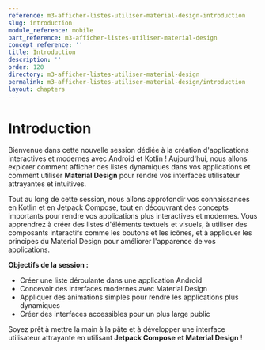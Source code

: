```yaml
---
reference: m3-afficher-listes-utiliser-material-design-introduction
slug: introduction
module_reference: mobile
part_reference: m3-afficher-listes-utiliser-material-design
concept_reference: ''
title: Introduction
description: ''
order: 120
directory: m3-afficher-listes-utiliser-material-design
permalink: m3-afficher-listes-utiliser-material-design/introduction
layout: chapters
---
```


# **Introduction**

Bienvenue dans cette nouvelle session dédiée à la création d'applications interactives et modernes avec Android et Kotlin ! Aujourd'hui, nous allons explorer comment afficher des listes dynamiques dans vos applications et comment utiliser **Material Design** pour rendre vos interfaces utilisateur attrayantes et intuitives.

Tout au long de cette session, nous allons approfondir vos connaissances en Kotlin et en Jetpack Compose, tout en découvrant des concepts importants pour rendre vos applications plus interactives et modernes. Vous apprendrez à créer des listes d'éléments textuels et visuels, à utiliser des composants interactifs comme les boutons et les icônes, et à appliquer les principes du Material Design pour améliorer l'apparence de vos applications.

**Objectifs de la session :**
- Créer une liste déroulante dans une application Android
- Concevoir des interfaces modernes avec Material Design
- Appliquer des animations simples pour rendre les applications plus dynamiques
- Créer des interfaces accessibles pour un plus large public

Soyez prêt à mettre la main à la pâte et à développer une interface utilisateur attrayante en utilisant **Jetpack Compose** et **Material Design** !



